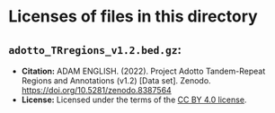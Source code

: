 # Licenses of files in this directory

## `adotto_TRregions_v1.2.bed.gz`:

* **Citation:** ADAM ENGLISH. (2022). Project Adotto Tandem-Repeat Regions and Annotations (v1.2) [Data set]. Zenodo.
  https://doi.org/10.5281/zenodo.8387564
* **License:** Licensed under the terms of the 
  [CC BY 4.0 license](https://creativecommons.org/licenses/by/4.0/legalcode.txt).
